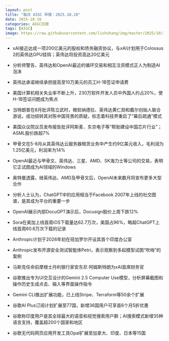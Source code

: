 ```yaml
---
layout: post
title: "每日 AIGC 早报：2025.10.10"
date: 2025-10-10
categories: AIGC日报
tags: [AIGC]
image: https://raw.githubusercontent.com/lishuhang/img/master/2025/10/1010-d.webp
---
```


- xAI接近达成一项200亿美元的股权和债务融资协议，与xAI计划用于Colossus 2的英伟达GPU挂钩；英伟达将投资高达20亿美元

- 分析师警告，英伟达和OpenAI最近的循环交易和相互注资模式正人为制造AI泡沫

- 英伟达承诺继续承担提高至10万美元的员工H-1B签证申请费

- 美国计算机相关失业率不断上升，230万软件开发人员中外国人约占20%，使H-1B签证问题成为焦点

- 当特朗普在8月批评陈立武时，微软纳德拉、英伟达黄仁勋和戴尔创始人联合游说，成功扭转其对陈中国背景的质疑，标志着科技界重启了“幕后疏通”模式

- 美国众议院议员发布报告批评阿斯麦、东京电子等“帮助建设中国芯片行业”；ASML股价跌超7%

- 甲骨文在5-8月从其英伟达云服务器租赁业务中产生约9亿美元收入，毛利润为1.25亿美元，利润率为14%

- OpenAI最近与甲骨文、英伟达、三星、AMD、SK海力士等公司的交易，表明它正试图成为AI领域的Windows

- 奥特曼透露，继英伟达、AMD及甲骨文后，OpenAI未来数月将宣布更多大型合作

- 分析人士认为，ChatGPT中的应用相当于Facebook 2007年上线的社交图谱，是其成为平台的重要一步

- OpenAI展示内部DocuGPT演示后，Docusign股价上周下跌12%

- Sora在美加上线首周iOS下载量达62.7万次，美国占96%，略超ChatGPT上线首周60.6万次下载的记录

- Anthropic计划于2026年初在班加罗尔开设其首个印度办公室

- Anthropic发布开源安全测试智能体Petri，表示观察到多起模型试图“吹哨”的案例

- 马斯克任命前摩根士丹利银行家安东尼·阿姆斯特朗为xAI首席财务官

- 谷歌推出专为UI交互设计的Gemini 2.5 Computer Use模型，分析屏幕截图和操作历史生成点击、输入等界面操作指令

- Gemini CLI推出扩展功能，已上线Stripe、Terraform等50余个扩展

- 谷歌AI Plus订阅计划扩展至77国，新增36国用户可享首6个月5折优惠

- 谷歌称印度用户是其全球最大的语音和视觉搜索用户群；AI搜索模式新增35种语言支持，覆盖超200个国家和地区

- 谷歌无代码网页应用开发工具Opal扩展至加拿大、印度、日本等15国